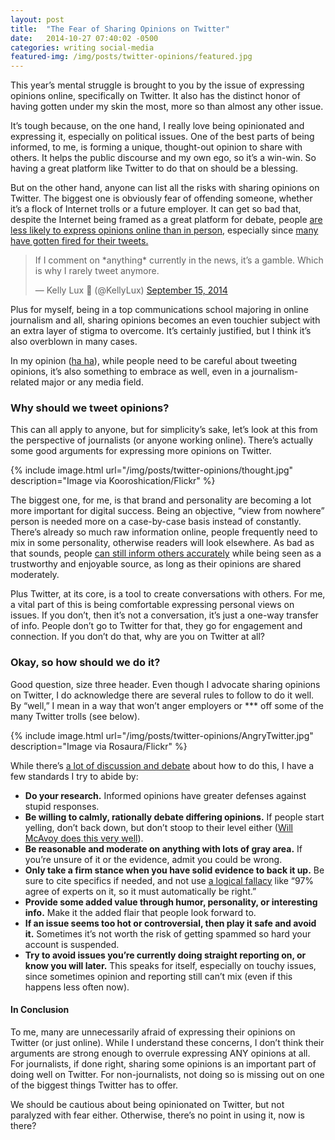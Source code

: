 ```yaml
---
layout: post
title:  "The Fear of Sharing Opinions on Twitter"
date:   2014-10-27 07:40:02 -0500
categories: writing social-media
featured-img: /img/posts/twitter-opinions/featured.jpg
---
```


This year’s mental struggle is brought to you by the issue of expressing opinions online, specifically on Twitter. It also has the distinct honor of having gotten under my skin the most, more so than almost any other issue.

It’s tough because, on the one hand, I really love being opinionated and expressing it, especially on political issues. One of the best parts of being informed, to me, is forming a unique, thought-out opinion to share with others. It helps the public discourse and my own ego, so it’s a win-win. So having a great platform like Twitter to do that on should be a blessing.

But on the other hand, anyone can list all the risks with sharing opinions on Twitter. The biggest one is obviously fear of offending someone, whether it’s a flock of Internet trolls or a future employer. It can get so bad that, despite the Internet being framed as a great platform for debate, people [are less likely to express opinions online than in person](https://www.yahoo.com/tech/study-social-media-users-shy-away-from-opinions-95832312754.html), especially since [many have gotten fired for their tweets.](http://www.businessinsider.com/twitter-fired-2011-5?op=1)

<blockquote class="twitter-tweet" lang="en">If I comment on *anything* currently in the news, it’s a gamble. Which is why I rarely tweet anymore.

— Kelly Lux  (@KellyLux) <a href="https://twitter.com/KellyLux/status/511521194672394240">September 15, 2014</a></blockquote>
<script src="//platform.twitter.com/widgets.js" async="" charset="utf-8"></script>

Plus for myself, being in a top communications school majoring in online journalism and all, sharing opinions becomes an even touchier subject with an extra layer of stigma to overcome. It’s certainly justified, but I think it’s also overblown in many cases.

In my opinion ([ha ha](http://tvtropes.org/pmwiki/pmwiki.php/Main/Pun?from=Main.IncrediblyLamePun)), while people need to be careful about tweeting opinions, it’s also something to embrace as well, even in a journalism-related major or any media field.

### Why should we tweet opinions?
This can all apply to anyone, but for simplicity’s sake, let’s look at this from the perspective of journalists (or anyone working online). There’s actually some good arguments for expressing more opinions on Twitter.

{% include image.html url="/img/posts/twitter-opinions/thought.jpg" description="Image via Kooroshication/Flickr" %}

The biggest one, for me, is that brand and personality are becoming a lot more important for digital success. Being an objective, “view from nowhere” person is needed more on a case-by-case basis instead of constantly. There’s already so much raw information online, people frequently need to mix in some personality, otherwise readers will look elsewhere. As bad as that sounds, people [can still inform others accurately](http://archive.pressthink.org/2003/09/18/jennings.html) while being seen as a trustworthy and enjoyable source, as long as their opinions are shared moderately.

Plus Twitter, at its core, is a tool to create conversations with others. For me, a vital part of this is being comfortable expressing personal views on issues. If you don’t, then it’s not a conversation, it’s just a one-way transfer of info. People don’t go to Twitter for that, they go for engagement and connection. If you don’t do that, why are you on Twitter at all?

### Okay, so how should we do it?

Good question, size three header. Even though I advocate sharing opinions on Twitter, I do acknowledge there are several rules to follow to do it well. By “well,” I mean in a way that won’t anger employers or *** off some of the many Twitter trolls (see below).

{% include image.html url="/img/posts/twitter-opinions/AngryTwitter.jpg" description="Image via Rosaura/Flickr" %}

While there’s [a lot of discussion and debate](http://stevebuttry.wordpress.com/2012/02/06/questions-and-answers-about-journalists-opinions-in-social-media/) about how to do this, I have a few standards I try to abide by:

* **Do your research.** Informed opinions have greater defenses against stupid responses.
* **Be willing to calmly, rationally debate differing opinions.** If people start yelling, don’t back down, but don’t stoop to their level either ([Will McAvoy does this very well](https://twitter.com/WillMcAvoyACN)).
* **Be reasonable and moderate on anything with lots of gray area.** If you’re unsure of it or the evidence, admit you could be wrong.
* **Only take a firm stance when you have solid evidence to back it up.** Be sure to cite specifics if needed, and not use [a logical fallacy](http://utminers.utep.edu/omwilliamson/ENGL1311/fallacies.htm) like “97% agree of experts on it, so it must automatically be right.”
* **Provide some added value through humor, personality, or interesting info.** Make it the added flair that people look forward to.
* **If an issue seems too hot or controversial, then play it safe and avoid it.** Sometimes it’s not worth the risk of getting spammed so hard your account is suspended.
* **Try to avoid issues you’re currently doing straight reporting on, or know you will later.** This speaks for itself, especially on touchy issues, since sometimes opinion and reporting still can’t mix (even if this happens less often now).

#### In Conclusion
To me, many are unnecessarily afraid of expressing their opinions on Twitter (or just online). While I understand these concerns, I don’t think their arguments are strong enough to overrule expressing ANY opinions at all. For journalists, if done right, sharing some opinions is an important part of doing well on Twitter. For non-journalists, not doing so is missing out on one of the biggest things Twitter has to offer.

We should be cautious about being opinionated on Twitter, but not paralyzed with fear either.  Otherwise, there’s no point in using it, now is there?
